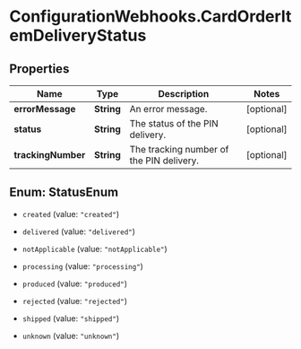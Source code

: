 # ConfigurationWebhooks.CardOrderItemDeliveryStatus

## Properties

Name | Type | Description | Notes
------------ | ------------- | ------------- | -------------
**errorMessage** | **String** | An error message. | [optional] 
**status** | **String** | The status of the PIN delivery. | [optional] 
**trackingNumber** | **String** | The tracking number of the PIN delivery. | [optional] 



## Enum: StatusEnum


* `created` (value: `"created"`)

* `delivered` (value: `"delivered"`)

* `notApplicable` (value: `"notApplicable"`)

* `processing` (value: `"processing"`)

* `produced` (value: `"produced"`)

* `rejected` (value: `"rejected"`)

* `shipped` (value: `"shipped"`)

* `unknown` (value: `"unknown"`)




